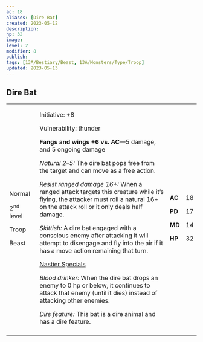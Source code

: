 ```yaml
---
ac: 18
aliases: [Dire Bat]
created: 2023-05-12
description: 
hp: 32
image: 
level: 2
modifier: 8
publish: 
tags: [13A/Bestiary/Beast, 13A/Monsters/Type/Troop]
updated: 2023-05-13
---
```


## Dire Bat

<table>
<colgroup>
<col style="width: 16%" />
<col style="width: 72%" />
<col style="width: 5%" />
<col style="width: 5%" />
</colgroup>
<tbody>
<tr class="odd">
<td><p>Normal</p>
<p>2<sup>nd</sup> level</p>
<p>Troop</p>
<p>Beast</p></td>
<td><p>Initiative: +8</p>
<p>Vulnerability: thunder</p>
<p><strong>Fangs and wings +6 vs. AC</strong>—5 damage, and 5 ongoing
damage</p>
<p><em>Natural 2–5:</em> The dire bat pops free from the target and can
move as a free action.</p>
<p><em>Resist ranged damage 16+:</em> When a ranged attack targets this
creature while it’s flying, the attacker must roll a natural 16+ on the
attack roll or it only deals half damage.</p>
<p><em>Skittish:</em> A dire bat engaged with a conscious enemy after
attacking it will attempt to disengage and fly into the air if it has a
move action remaining that turn.</p>
<p><u>Nastier Specials</u></p>
<p><em>Blood drinker:</em> When the dire bat drops an enemy to 0 hp or
below, it continues to attack that enemy (until it dies) instead of
attacking other enemies.</p>
<p><em>Dire feature:</em> This bat is a dire animal and has a dire
feature.</p></td>
<td><p><strong>AC</strong></p>
<p><strong>PD</strong></p>
<p><strong>MD</strong></p>
<p><strong>HP</strong></p></td>
<td><p>18</p>
<p>17</p>
<p>14</p>
<p>32</p></td>
</tr>
<tr class="even">
<td></td>
<td></td>
<td></td>
<td></td>
</tr>
</tbody>
</table>

